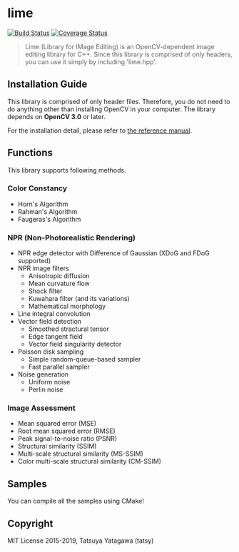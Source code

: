 lime
===

[![Build Status](https://travis-ci.org/tatsy/lime.svg?branch=master)](https://travis-ci.org/tatsy/lime)
[![Coverage Status](https://coveralls.io/repos/tatsy/lime/badge.svg?branch=master)](https://coveralls.io/r/tatsy/lime?branch=master)

> Lime (Library for IMage Editing) is an OpenCV-dependent image editing library for C++.
> Since this library is comprised of only headers, you can use it simply by
> including 'lime.hpp'.

## Installation Guide

This library is comprised of only header files. Therefore, you do not
need to do anything other than installing OpenCV in your computer.
The library depends on **OpenCV 3.0** or later.

For the installation detail, please refer to [the reference manual](http://tatsy.github.io/lime/).

## Functions

This library supports following methods.

### Color Constancy

* Horn's Algorithm
* Rahman's Algorithm
* Faugeras's Algorithm

### NPR (Non-Photorealistic Rendering)

* NPR edge detector with Difference of Gaussian (XDoG and FDoG supported)
* NPR image filters
    * Anisotropic diffusion
    * Mean curvature flow
    * Shock filter
    * Kuwahara filter (and its variations)
    * Mathematical morphology
* Line integral convolution
* Vector field detection
    * Smoothed stractural tensor
    * Edge tangent field
    * Vector field singularity detector
* Poisson disk sampling
    * Simple random-queue-based sampler
    * Fast parallel sampler
* Noise generation
    * Uniform noise
    * Perlin noise

### Image Assessment

* Mean squared error (MSE)
* Root mean squared error (RMSE)
* Peak signal-to-noise ratio (PSNR)
* Structural similarity (SSIM)
* Multi-scale structural similarity (MS-SSIM)
* Color multi-scale structural similarity (CM-SSIM)

## Samples

You can compile all the samples using CMake!

## Copyright

MIT License 2015-2019, Tatsuya Yatagawa (tatsy)
